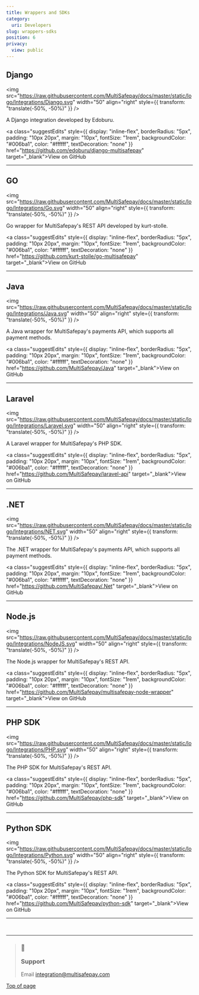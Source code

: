 ```yaml
---
title: Wrappers and SDKs
category:
  uri: Developers
slug: wrappers-sdks
position: 6
privacy:
  view: public
---
```

## Django

<img src="https://raw.githubusercontent.com/MultiSafepay/docs/master/static/logo/Integrations/Django.svg" width="50" align="right" style={{ transform: "translate(-50%, -50%)" }} />

A Django integration developed by Edoburu.

<a class="suggestEdits" style={{ display: "inline-flex", borderRadius: "5px", padding: "10px 20px", margin: "10px", fontSize: "1rem", backgroundColor: "#006ba1", color: "#ffffff", textDecoration: "none" }} href="https://github.com/edoburu/django-multisafepay" target="_blank"><span>View on GitHub</span></a>

***

## GO

<img src="https://raw.githubusercontent.com/MultiSafepay/docs/master/static/logo/Integrations/Go.svg" width="50" align="right" style={{ transform: "translate(-50%, -50%)" }} />

Go wrapper for MultiSafepay's REST API developed by kurt-stolle.

<a class="suggestEdits" style={{ display: "inline-flex", borderRadius: "5px", padding: "10px 20px", margin: "10px", fontSize: "1rem", backgroundColor: "#006ba1", color: "#ffffff", textDecoration: "none" }} href="https://github.com/kurt-stolle/go-multisafepay" target="_blank"><span>View on GitHub</span></a>

***

## Java

<img src="https://raw.githubusercontent.com/MultiSafepay/docs/master/static/logo/Integrations/Java.svg" width="50" align="right" style={{ transform: "translate(-50%, -50%)" }} />

A Java wrapper for MultiSafepay's payments API, which supports all payment methods.

<a class="suggestEdits" style={{ display: "inline-flex", borderRadius: "5px", padding: "10px 20px", margin: "10px", fontSize: "1rem", backgroundColor: "#006ba1", color: "#ffffff", textDecoration: "none" }} href="https://github.com/MultiSafepay/Java" target="_blank"><span>View on GitHub</span></a>

***

## Laravel

<img src="https://raw.githubusercontent.com/MultiSafepay/docs/master/static/logo/Integrations/Laravel.svg" width="50" align="right" style={{ transform: "translate(-50%, -50%)" }} />

A Laravel wrapper for MultiSafepay's PHP SDK.

<a class="suggestEdits" style={{ display: "inline-flex", borderRadius: "5px", padding: "10px 20px", margin: "10px", fontSize: "1rem", backgroundColor: "#006ba1", color: "#ffffff", textDecoration: "none" }} href="https://github.com/MultiSafepay/laravel-api" target="_blank"><span>View on GitHub</span></a>

***

## .NET

<img src="https://raw.githubusercontent.com/MultiSafepay/docs/master/static/logo/Integrations/NET.svg" width="50" align="right" style={{ transform: "translate(-50%, -50%)" }} />

The .NET wrapper for MultiSafepay's payments API, which supports all payment methods.

<a class="suggestEdits" style={{ display: "inline-flex", borderRadius: "5px", padding: "10px 20px", margin: "10px", fontSize: "1rem", backgroundColor: "#006ba1", color: "#ffffff", textDecoration: "none" }} href="https://github.com/MultiSafepay/.Net" target="_blank"><span>View on GitHub</span></a>

***

## Node.js

<img src="https://raw.githubusercontent.com/MultiSafepay/docs/master/static/logo/Integrations/NodeJS.svg" width="50" align="right" style={{ transform: "translate(-50%, -50%)" }} />

The Node.js wrapper for MultiSafepay's REST API.

<a class="suggestEdits" style={{ display: "inline-flex", borderRadius: "5px", padding: "10px 20px", margin: "10px", fontSize: "1rem", backgroundColor: "#006ba1", color: "#ffffff", textDecoration: "none" }} href="https://github.com/MultiSafepay/multisafepay-node-wrapper" target="_blank"><span>View on GitHub</span></a>

***

## PHP SDK

<img src="https://raw.githubusercontent.com/MultiSafepay/docs/master/static/logo/Integrations/PHP.svg" width="50" align="right" style={{ transform: "translate(-50%, -50%)" }} />

The PHP SDK for MultiSafepay's REST API.

<a class="suggestEdits" style={{ display: "inline-flex", borderRadius: "5px", padding: "10px 20px", margin: "10px", fontSize: "1rem", backgroundColor: "#006ba1", color: "#ffffff", textDecoration: "none" }} href="https://github.com/MultiSafepay/php-sdk" target="_blank"><span>View on GitHub</span></a>

***

## Python SDK

<img src="https://raw.githubusercontent.com/MultiSafepay/docs/master/static/logo/Integrations/Python.svg" width="50" align="right" style={{ transform: "translate(-50%, -50%)" }} />

The Python SDK for MultiSafepay's REST API.

<a class="suggestEdits" style={{ display: "inline-flex", borderRadius: "5px", padding: "10px 20px", margin: "10px", fontSize: "1rem", backgroundColor: "#006ba1", color: "#ffffff", textDecoration: "none" }} href="https://github.com/MultiSafepay/python-sdk" target="_blank"><span>View on GitHub</span></a>

***

<br />

***

<blockquote class="callout callout_info">
  <h3 class="callout-heading false">
    <span class="callout-icon">💬</span>
    <p>Support</p>
  </h3>

  <p>Email <a href="mailto:integration@multisafepay.com">integration@multisafepay.com</a></p>
</blockquote>

[Top of page](#)
